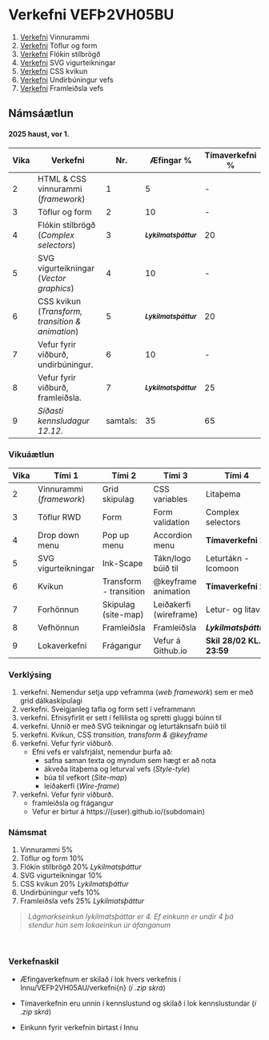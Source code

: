 #  Verkefni VEFÞ2VH05BU

1. [Verkefni](Verkefni-1/) Vinnurammi 
2. [Verkefni](Verkefni-2/) Töflur og form
3. [Verkefni](Verkefni-3/) Flókin stílbrögð
4. [Verkefni](Verkefni-4/) SVG vigurteikningar
5. [Verkefni](Verkefni-5/) CSS kvikun
6. [Verkefni](Verkefni-6/) Undirbúningur vefs
7. [Verkefni](Verkefni-7/) Framleiðsla vefs

## Námsáætlun

#### 2025 haust, vor 1.

| Vika  | Verkefni  | Nr. | Æfingar % | Tímaverkefni % |
|---|---|---|---|---|
| 2  | HTML & CSS vinnurammi (_framework_)  | 1 | 5 | - |
| 3  | Töflur og form  | 2 |  10| - |  
| 4  | Flókin stílbrögð (_Complex selectors_) | 3 | <sub> **_Lykilmatsþáttur_** </sub>  | 20 |
| 5  | SVG vigurteikningar (_Vector graphics_) | 4 | 10 | - |
| 6  | CSS kvikun (_Transform, transition & animation_) | 5 |  <sub> **_Lykilmatsþáttur_** </sub>  | 20 |
| 7  | Vefur fyrir viðburð, undirbúningur. | 6 | 10 | -  |
| 8 | Vefur fyrir viðburð, framleiðsla. | 7 | <sub> **_Lykilmatsþáttur_** </sub>  | 25  |
| 9 | _Síðasti kennsludagur 12.12_. | samtals:  | 35 | 65  |

### Vikuáætlun

| Vika | Tími 1  | Tími 2 | Tími 3 | Tími 4 | 
| --- | --- | --- | --- | --- | 
| 2 | Vinnurammi (_framework_) | Grid skipulag | CSS variables | Litaþema | 
| 3 | Töflur RWD | Form | Form validation | Complex selectors |
| 4 |  Drop down menu | Pop up menu | Accordion menu | **Tímaverkefni 1** |  
| 5 | SVG vigurteikningar | Ink-Scape | Tákn/logo búið til | Leturtákn - Icomoon | 
| 6 | Kvikun | Transform - transition | @keyframe animation | **Tímaverkefni 2** |
| 7 | Forhönnun | Skipulag (site-map) | Leiðakerfi (wireframe) | Letur- og litaval |
| 8 | Vefhönnun | Framleiðsla | Framleiðsla |  **_Lykilmatsþáttur_** |  
| 9 | Lokaverkefni |Frágangur | Vefur á Github.io | **Skil 28/02 KL. 23:59** | 

### Verklýsing

1. verkefni. Nemendur setja upp veframma (_web framework_) sem er með grid dálkaskipulagi
1. verkefni. Sveigjanleg tafla og form sett í veframmann
1. verkefni. Efnisyfirlit er sett í fellilista og spretti gluggi búinn til 
1. verkefni. Unnið er með SVG teikningar og leturtáknsafn búið til 
1. verkefni. Kvikun, CSS _transition, transform & @keyframe_ 
1. verkefni. Vefur fyrir viðburð. 
   * Efni vefs er valsfrjálst, nemendur þurfa að:
      * safna saman texta og myndum sem hægt er að nota
      * ákveða litaþema og leturval vefs (_Style-tyle_)
      * búa til vefkort (_Site-map_) 
      * leiðakerfi (_Wire-frame_)
1. verkefni. Vefur fyrir viðburð. 
      * framleiðsla og frágangur
      * Vefur er birtur á https://(user).github.io/(subdomain)

 ### Námsmat

1. Vinnurammi 5%
2. Töflur og form 10% 
3. Flókin stílbrögð 20% _Lykilmatsþáttur_
4. SVG vigurteikningar 10%
5. CSS kvikun 20% _Lykilmatsþáttur_ 
6. Undirbúningur vefs 10% 
7. Framleiðsla vefs 25% _Lykilmatsþáttur_

> _Lágmarkseinkun lykilmatsþáttar er 4. Ef einkunn er undir 4 þá stendur hún sem lokaeinkun úr áfanganum_

<p>&nbsp;</p>

### Verkefnaskil 

-  Æfingaverkefnum er skilað í lok hvers verkefnis í Innu/VEFÞ2VH05AU/verkefni{n} (_í .zip skrá_)

-  Tímaverkefnin eru unnin í kennslustund og skilað í lok kennslustundar (_í .zip skrá_) 

-  Einkunn fyrir verkefnin birtast í Innu
   
